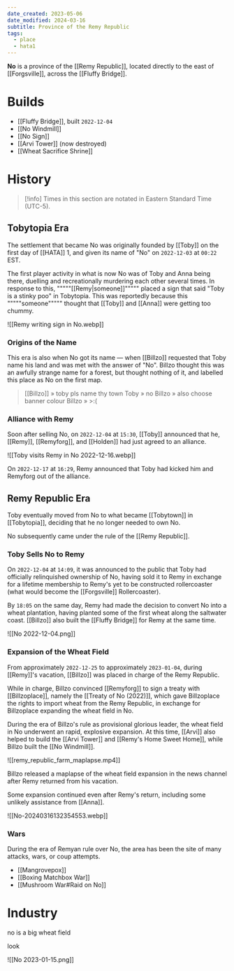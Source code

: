 ```yaml
---
date_created: 2023-05-06
date_modified: 2024-03-16
subtitle: Province of the Remy Republic
tags:
  - place
  - hata1
---
```


**No** is a province of the [[Remy Republic]], located directly to the east of [[Forgsville]], across the [[Fluffy Bridge]].

# Builds

- [[Fluffy Bridge]], built `2022-12-04`
- [[No Windmill]]
- [[No Sign]]
- [[Arvi Tower]] (now destroyed)
- [[Wheat Sacrifice Shrine]]

# History

>[!info] Times in this section are notated in Eastern Standard Time (UTC-5).

## Tobytopia Era

The settlement that became No was originally founded by [[Toby]] on the first day of [[HATA]] 1, and given its name of "No" on `2022-12-03` at `00:22` EST.
 
The first player activity in what is now No was of Toby and Anna being there, duelling and recreationally murdering each other several times. In response to this, """""[[Remy|someone]]""""" placed a sign that said "Toby is a stinky poo" in Tobytopia. This was reportedly because this """""someone""""" thought that [[Toby]] and [[Anna]] were getting too chummy.

![[Remy writing sign in No.webp]]

### Origins of the Name

This era is also when No got its name — when [[Billzo]] requested that Toby name his land and was met with the answer of "No". Billzo thought this was an awfully strange name for a forest, but thought nothing of it, and labelled this place as No on the first map.

> [[Billzo]] » toby pls name thy town
> Toby » no
> Billzo » also choose banner colour
> Billzo » >:(

### Alliance with Remy

Soon after selling No, on `2022-12-04` at `15:30`, [[Toby]] announced that he, [[Remy]], [[Remyforg]], and [[Holden]] had just agreed to an alliance.

![[Toby visits Remy in No 2022-12-16.webp]]

On `2022-12-17` at `16:29`, Remy announced that Toby had kicked him and Remyforg out of the alliance.

## Remy Republic Era

Toby eventually moved from No to what became [[Tobytown]] in [[Tobytopia]], deciding that he no longer needed to own No.

No subsequently came under the rule of the [[Remy Republic]].

### Toby Sells No to Remy

On `2022-12-04` at `14:09`, it was announced to the public that Toby had officially relinquished ownership of No, having sold it to Remy in exchange for a lifetime membership to Remy's yet to be constructed rollercoaster (what would become the [[Forgsville]] Rollercoaster).

By `18:05` on the same day, Remy had made the decision to convert No into a wheat plantation, having planted some of the first wheat along the saltwater coast. [[Billzo]] also built the [[Fluffy Bridge]] for Remy at the same time.

![[No 2022-12-04.png]]

### Expansion of the Wheat Field

From approximately `2022-12-25` to approximately `2023-01-04`, during [[Remy]]'s vacation, [[Billzo]] was placed in charge of the Remy Republic.

While in charge, Billzo convinced [[Remyforg]] to sign a treaty with [[Billzoplace]], namely the [[Treaty of No (2022)]], which gave Billzoplace the rights to import wheat from the Remy Republic, in exchange for Billzoplace expanding the wheat field in No.

During the era of Billzo's rule as provisional glorious leader, the wheat field in No underwent an rapid, explosive expansion. At this time, [[Arvi]] also helped to build the [[Arvi Tower]] and [[Remy's Home Sweet Home]], while Billzo built the [[No Windmill]].

![[remy_republic_farm_maplapse.mp4]]

Billzo released a maplapse of the wheat field expansion in the news channel after Remy returned from his vacation.

Some expansion continued even after Remy's return, including some unlikely assistance from [[Anna]].

![[No-20240316132354553.webp]]

### Wars

During the era of Remyan rule over No, the area has been the site of many attacks, wars, or coup attempts.
- [[Mangrovepox]]
- [[Boxing Matchbox War]]
- [[Mushroom War#Raid on No]]

# Industry

no is a big wheat field

look

![[No 2023-01-15.png]]